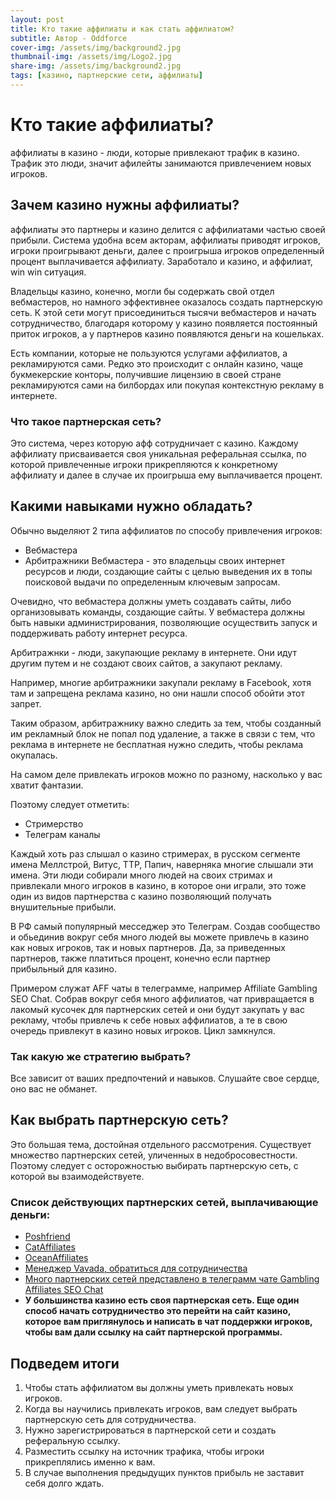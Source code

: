 ```yaml
---
layout: post
title: Кто такие аффилиаты и как стать аффилиатом?
subtitle: Автор - Oddforce 
cover-img: /assets/img/background2.jpg
thumbnail-img: /assets/img/Logo2.jpg
share-img: /assets/img/background2.jpg
tags: [казино, партнерские сети, аффилиаты]
---
```

# Кто такие аффилиаты?
аффилиаты в казино - люди, которые привлекают трафик в казино. Трафик это люди, значит афилейты занимаются привлечением новых игроков.


## Зачем казино нужны аффилиаты?
аффилиаты это партнеры и казино делится с аффилиатами частью своей прибыли. Система удобна всем акторам, аффилиаты приводят игроков, игроки проигрывают деньги, далее с проигрыша игроков определенный процент выплачивается аффилиату. Заработало и казино, и аффилиат, win win ситуация. 

Владельцы казино, конечно, могли бы содержать свой отдел вебмастеров, но намного эффективнее оказалось создать партнерскую сеть. К этой сети могут присоединиться тысячи вебмастеров и начать сотрудничество, благодаря которому у казино появляется постоянный приток игроков, а у партнеров казино появляются деньги на кошельках.

Есть компании, которые не пользуются услугами аффилиатов, а рекламируются сами. Редко это происходит с онлайн казино, чаще букмекерские конторы, получившие лицензию в своей стране рекламируются сами на билбордах или покупая контекстную рекламу в интернете.


### Что такое партнерская сеть?
Это система, через которую афф сотрудничает с казино. Каждому аффилиату присваивается своя уникальная реферальная ссылка, по которой привлеченные игроки прикрепляются к конкретному аффилиату и далее в случае их проигрыша ему выплачивается процент.  


## Какими навыками нужно обладать?
Обычно выделяют 2 типа аффилиатов по способу привлечения игроков:
* Вебмастера
* Арбитражники
Вебмастера - это владельцы своих интернет ресурсов и люди, создающие сайты с целью выведения их в топы поисковой выдачи по определенным ключевым запросам.

Очевидно, что вебмастера должны уметь создавать сайты, либо организовывать команды, создающие сайты. У вебмастера должны быть навыки администрирования, позволяющие осуществить запуск и поддерживать работу интернет ресурса. 

Арбитражнки - люди, закупающие рекламу в интернете. Они идут другим путем и не создают своих сайтов, а закупают рекламу.

Например, многие арбитражники закупали рекламу в Facebook, хотя там и запрещена реклама казино, но они нашли способ обойти этот запрет. 

Таким образом, арбитражнику важно следить за тем, чтобы созданный им рекламный блок не попал под удаление, а также в связи с тем, что реклама в интернете не бесплатная нужно следить, чтобы реклама окупалась.  

На самом деле привлекать игроков можно по разному, насколько у вас хватит фантазии.

Поэтому следует отметить:
* Стримерство 
* Телеграм каналы

Каждый хоть раз слышал о казино стримерах, в русском сегменте имена Меллстрой, Витус, ТТР, Папич, наверняка многие слышали эти имена. Эти люди собирали много людей на своих стримах и привлекали много игроков в казино, в которое они играли, это тоже один из видов партнерства с казино позволяющий получать внушительные прибыли. 

В РФ самый популярный месседжер это Телеграм. Создав сообщество и обьединив вокруг себя много людей вы можете привлечь в казино как новых игроков, так и новых партнеров. Да, за приведенных партнеров, также платиться процент, конечно если партнер прибыльный для казино. 

Примером служат AFF чаты в телеграмме, например Affiliate Gambling SEO Chat. Собрав вокруг себя много аффилиатов, чат привращается в лакомый кусочек для партнерских сетей и они будут закупать у вас рекламу, чтобы привлечь к себе новых аффилиатов, а те в свою очередь привлекут в казино новых игроков. Цикл замкнулся. 


### Так какую же стратегию выбрать? 

Все зависит от ваших предпочтений и навыков. Слушайте свое сердце, оно вас не обманет. 


## Как выбрать партнерскую сеть? 

Это большая тема, достойная отдельного рассмотрения. Существует множество партнерских сетей, уличенных в недобросовестности. Поэтому следует с осторожностью выбирать партнерскую сеть, с которой вы взаимодействуете.


### Cписок действующих партнерских сетей, выплачивающие деньги:
* [Poshfriend](https://poshfriends.partners/users/registration?invitation_code=p35178p3290913pce0f 'Сайт партнерской сети Poshfriends')
* [CatAffiliates](https://partners.cataffs.com/ "Сайт партнерской сети CatAffiliates")
* [OceanAffiliates](https://oceanaffiliates.com/ "Сайт партнерской сети OceanAffiliates" )
* [Менеджер Vavada, обратиться для сотрудничества](https://t.me/acvavada/ "Ссылка на менеджера Вавады в случае желания сотрудничать." )
* [Много партнерских сетей представлено в телеграмм чате Gambling Affiliates SEO Chat](https://t.me/gamblingaff "Ссылка на сообщество аффилиатов, там представлено множество партнерких сетей" )
* **У большинства казино есть своя партнерская сеть. Еще один способ начать сотрудничество это перейти на сайт казино, которое вам приглянулось и написать в чат поддержки игроков, чтобы вам дали ссылку на сайт партнерской программы.**


## Подведем итоги

1. Чтобы стать аффилиатом вы должны уметь привлекать новых игроков. 
2. Когда вы научились привлекать игроков, вам следует выбрать партнерскую сеть для сотрудничества.
3. Нужно зарегистрироваться в партнерской сети и создать реферальную ссылку. 
4. Разместить ссылку на источник трафика, чтобы игроки прикреплялись именно к вам. 
5. В случае выполнения предыдущих пунктов прибыль не заставит себя долго ждать. 


















